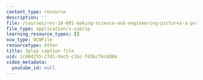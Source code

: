 ```yaml
---
content_type: resource
description: ''
file: /courses/res-10-001-making-science-and-engineering-pictures-a-practical-guide-to-presenting-your-work-spring-2016/1c80d25527d19ac5c1bcfd36cf6c0d6b_bHbWFHMffzE.srt
file_type: application/x-subrip
learning_resource_types: []
ocw_type: OCWFile
resourcetype: Other
title: 3play caption file
uid: 1c80d255-27d1-9ac5-c1bc-fd36cf6c0d6b
video_metadata:
  youtube_id: null
---
```

